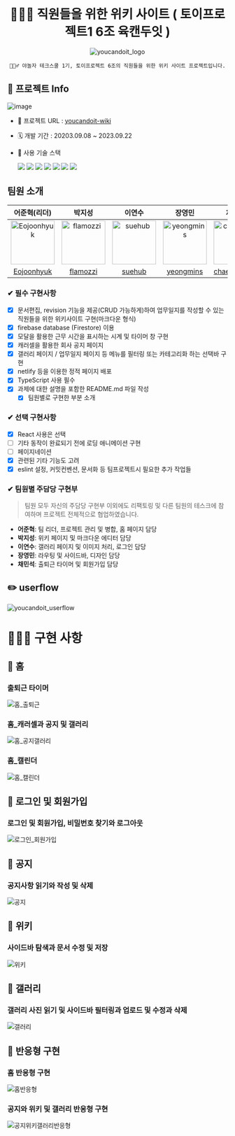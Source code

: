 <div align="center">

# **🧑🏻‍💻 직원들을 위한 위키 사이트 ( 토이프로젝트1 6조 육캔두잇 )**

![youcandoit_logo](https://github.com/Fastcampus-Youcandoit/frontend/assets/42928784/0a36f778-2a02-4e5e-9bee-20069c378ed5)

    💁🏻‍♂️ 야놀자 테크스쿨 1기, 토이프로젝트 6조의 직원들을 위한 위키 사이트 프로젝트입니다.

</div>

## 📌 프로젝트 Info

![image](https://github.com/Fastcampus-Youcandoit/frontend/assets/42928784/44f4dbb1-c506-4060-beb1-881d7a0763c9)

- 🔗 프로젝트 URL : [youcandoit-wiki](https://youcandoit-wiki.netlify.app)
- 🗓️ 개발 기간 : 20203.09.08 ~ 2023.09.22
- 🔨 사용 기술 스택

  <img src="https://img.shields.io/badge/html5-E34F26?style=for-the-badge&logo=html5&logoColor=white">
  <img src="https://img.shields.io/badge/css-1572B6?style=for-the-badge&logo=css3&logoColor=white"> 
  <img src="https://img.shields.io/badge/react-61DAFB?style=for-the-badge&logo=react&logoColor=black">
  <img src="https://img.shields.io/badge/Typescript-3178C6?style=flat-square&logo=Typescript&logoColor=white"/>
  <img src="https://img.shields.io/badge/firebase-FFCA28?style=for-the-badge&logo=firebase&logoColor=white">
  <img src="https://img.shields.io/badge/github-181717?style=for-the-badge&logo=github&logoColor=white">
  <img src="https://img.shields.io/badge/git-F05032?style=for-the-badge&logo=git&logoColor=white">

## 팀원 소개

<!-- prettier-ignore-start -->
|어준혁(리더)|박지성|이연수|장영민|채민석|
|:-:|:-:|:-:|:-:|:-:|
|<img src="https://github.com/Fastcampus-Youcandoit/frontend/assets/117037249/15f4ae16-28ef-40d1-b9ce-d978884e8d81" alt="Eojoonhyuk" width="100" height="100">|<img src="https://github.com/Fastcampus-Youcandoit/frontend/assets/117037249/c1f038bc-93ae-4d7e-b0c3-d939f71f0293" alt="flamozzi" width="100" height="100">|<img src="https://github.com/Fastcampus-Youcandoit/frontend/assets/117037249/3580cf59-d8be-4f03-9fac-7ce8a06a8c18" alt="suehub" width="100" height="100">|<img src="https://github.com/Fastcampus-Youcandoit/frontend/assets/117037249/d668842a-3a3a-416b-a262-210719d225ec" alt="yeongmins" width="100" height="100">|<img src="https://github.com/Fastcampus-Youcandoit/frontend/assets/117037249/d4856748-092f-498f-a23f-2dd04088b96c" alt="chaeminseok" width="100" height="100">|
|[Eojoonhyuk](https://github.com/Eojoonhyuk)|[flamozzi](https://github.com/flamozzi)|[suehub](https://github.com/suehub)|[yeongmins](https://github.com/yeongmins)|[chaeminseok](https://github.com/chaeminseok)|

<!-- prettier-ignore-end -->

### ✔ 필수 구현사항

- [x] 문서편집, revision 기능을 제공(CRUD 가능하게)하여 업무일지를 작성할 수 있는 직원들을 위한 위키사이트 구현(마크다운 형식)
- [x] firebase database (Firestore) 이용
- [x] 모달을 활용한 근무 시간을 표시하는 시계 및 타이머 창 구현
- [x] 캐러셀을 활용한 회사 공지 페이지
- [x] 갤러리 페이지 / 업무일지 페이지 등 메뉴를 필터링 또는 카테고리화 하는 선택바 구현
- [x] netlify 등을 이용한 정적 페이지 배포
- [x] TypeScript 사용 필수
- [x] 과제에 대한 설명을 포함한 README.md 파일 작성
  - [x] 팀원별로 구현한 부분 소개

### ✔ 선택 구현사항

- [x] React 사용은 선택
- [ ] 기타 동작이 완료되기 전에 로딩 애니메이션 구현
- [ ] 페이지네이션
- [x] 관련된 기타 기능도 고려
- [x] eslint 설정, 커밋컨벤션, 문서화 등 팀프로젝트시 필요한 추가 작업들

### ✔ 팀원별 주담당 구현부

> 팀원 모두 자신의 주담당 구현부 이외에도 리팩토링 및 다른 팀원의 테스크에 참여하며 프로젝트 전체적으로 협업하였습니다.

- **어준혁**: 팀 리더, 프로젝트 관리 및 병합, 홈 페이지 담당
- **박지성**: 위키 페이지 및 마크다운 에디터 담당
- **이연수**: 갤러리 페이지 및 이미지 처리, 로그인 담당
- **장영민**: 라우팅 및 사이드바, 디자인 담당
- **채민석**: 출퇴근 타이머 및 회원가입 담당

## ✏️ userflow

![youcandoit_userflow](https://github.com/flamozzi/intro/assets/42928784/487f9ea2-9c3e-442b-9786-f41775405536)

# 🧑🏻‍💻 구현 사항

## 📍 홈

### 출퇴근 타이머
![홈_출퇴근](https://github.com/KDT1-FE/Y_FE_Toy1/assets/111065848/e677f5d1-2d41-4a9a-b97a-f1c7837d15ee)

### 홈\_캐러셀과 공지 및 갤러리
![홈_공지갤러리](https://github.com/KDT1-FE/Y_FE_Toy1/assets/111065848/cec64cdd-8228-4c39-b928-d1ac05aefd7c)

### 홈\_캘린더
![홈_캘린더](https://github.com/KDT1-FE/Y_FE_Toy1/assets/111065848/26247aa8-d96f-4f97-a6a9-ed34302c1577)


## 📍 로그인 및 회원가입

### 로그인 및 회원가입, 비밀번호 찾기와 로그아웃
![로그인_회원가입](https://github.com/KDT1-FE/Y_FE_Toy1/assets/111065848/d3513c0e-63e2-4980-b429-0344ede8c1ae)


## 📍 공지

### 공지사항 읽기와 작성 및 삭제
![공지](https://github.com/KDT1-FE/Y_FE_Toy1/assets/111065848/00816fe6-3a59-49cb-bdac-cac7666ae9fa)

## 📍 위키

### 사이드바 탐색과 문서 수정 및 저장
![위키](https://github.com/KDT1-FE/Y_FE_Toy1/assets/111065848/2c9eb0e6-4f5d-47be-9e4f-9c0d7062417c)


## 📍 갤러리

### 갤러리 사진 읽기 및 사이드바 필터링과 업로드 및 수정과 삭제
![갤러리](https://github.com/KDT1-FE/Y_FE_Toy1/assets/111065848/689451d0-e468-4458-8771-80bdf072e72a)

## 📍 반응형 구현

### 홈 반응형 구현
![홈반응형](https://github.com/KDT1-FE/Y_FE_Toy1/assets/111065848/4022425f-8a56-44bb-9797-02216325419f)


### 공지와 위키 및 갤러리 반응형 구현
![공지위키갤러리반응형](https://github.com/KDT1-FE/Y_FE_Toy1/assets/111065848/2ac386fc-21db-4b0d-a507-ca12d11cd6ea)

